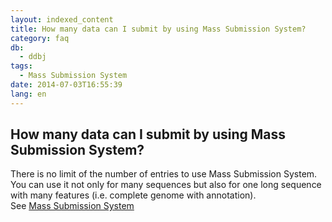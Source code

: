 ```yaml
---
layout: indexed_content
title: How many data can I submit by using Mass Submission System?
category: faq
db:
  - ddbj
tags: 
  - Mass Submission System
date: 2014-07-03T16:55:39
lang: en
---
```


## How many data can I submit by using Mass Submission System?

<p>There is no limit of the number of entries to use Mass Submission System. <br>You can use it not only for many sequences but also for one long sequence with many features (i.e. complete genome with annotation). <br>See <a href="/ddbj/mss-e.html">Mass Submission System</a></p>
